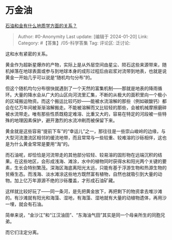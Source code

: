 # 万金油
[石油和金有什么地质学方面的关系？](https://www.zhihu.com/question/29135157/answer/3369437932)

> Author: #0-Anonymity
> Last update: [编辑于 2024-01-20]
> Link:
> Category: #【答集】/05-科学答集
> Tag: 
> 评论区:
> 泛讨论:

这和水有紧密的关系。

黄金作为超新星爆炸的产物，实际上是从外层空间由星尘、陨石这些来源带来，随机掉落在地球表面或参与到地球本身的成形过程后由岩浆对流带到地表，也就是说黄金一开始几乎可以说是“随机均匀分布”的。

但这个随机均匀分布很快就遇到了一个天然的富集机制——那就是地表的降雨循环。大量的降水会从广大的山区向河流里汇集，不断的从极大的面积里向一个极小的区域搬运物资。而这个搬运比较巧妙——能被水流溶解的那些（例如碳酸钙）都会在亿万年间被渐渐溶解搬走。不能被溶解而又比较轻的那些，会被机械摩擦磨碎被水流带走。唯有那些性质既稳定难溶、比重又大的，容易在特定的河段被一些特殊的地理因素保护，避开激烈的水流冲刷而被保留下来。

黄金就是这些容易“提前下车”的“幸运儿”之一，那往往是一些崇山峻岭的边缘，与大型河流激流区相邻的缓流地带，而且常常与一些较重、较难溶的沙砾相伴，这也是为什么黄金常常是要用“淘”的。

而石油呢，却恰恰是河流带走的其他部分较轻、较易溶的固形物在远端沉积的结果。在这些地区，会形成浅海、滩涂，水中的植物同时获得水和阳光两个关键的要素，生长会特别繁茂。深海区海底离阳光太远，只能有基于浮游生物和热源生物的贫瘠生态。而浅海、淡水滩涂这些地方既然富有植物，自然也就吸引到大量的动物。加上亿万年源源不绝的沙砾覆盖，才形成石油矿藏。

这样就比较好玩了——同一条河，是先把黄金放下，再把剩下的物资拿去堆沙滩的。有沙滩就有阳光和海藻、湿地，有海藻、湿地就有大量的动植物遗体，再用沙一埋，就会有石油。

简单来说，“金沙江”和“江汉油田”、“东海油气田”其实是同一个母亲所生的同胞兄弟。

而它们注定分离。